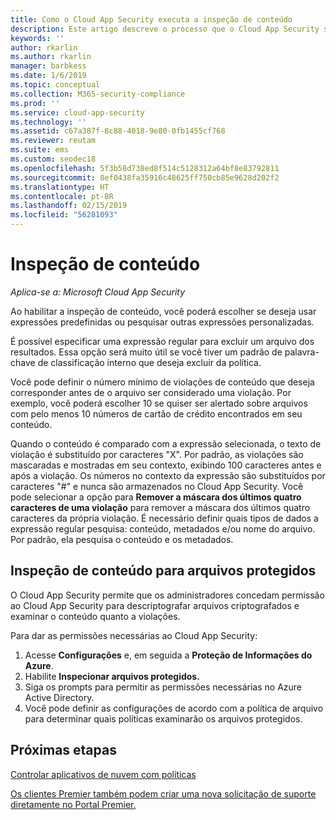 ```yaml
---
title: Como o Cloud App Security executa a inspeção de conteúdo
description: Este artigo descreve o processo que o Cloud App Security segue ao executar a inspeção de conteúdo DLP nos dados na nuvem.
keywords: ''
author: rkarlin
ms.author: rkarlin
manager: barbkess
ms.date: 1/6/2019
ms.topic: conceptual
ms.collection: M365-security-compliance
ms.prod: ''
ms.service: cloud-app-security
ms.technology: ''
ms.assetid: c67a387f-8c88-4018-9e80-0fb1455cf768
ms.reviewer: reutam
ms.suite: ems
ms.custom: seodec18
ms.openlocfilehash: 5f3b58d738ed8f514c5128312a64bf8e83792811
ms.sourcegitcommit: 8ef0438fa35916c48625ff750cb85e9628d202f2
ms.translationtype: HT
ms.contentlocale: pt-BR
ms.lasthandoff: 02/15/2019
ms.locfileid: "56281093"
---
```

# <a name="content-inspection"></a>Inspeção de conteúdo

*Aplica-se a: Microsoft Cloud App Security*


Ao habilitar a inspeção de conteúdo, você poderá escolher se deseja usar expressões predefinidas ou pesquisar outras expressões personalizadas.  

É possível especificar uma expressão regular para excluir um arquivo dos resultados. Essa opção será muito útil se você tiver um padrão de palavra-chave de classificação interno que deseja excluir da política.  
   
Você pode definir o número mínimo de violações de conteúdo que deseja corresponder antes de o arquivo ser considerado uma violação. Por exemplo, você poderá escolher 10 se quiser ser alertado sobre arquivos com pelo menos 10 números de cartão de crédito encontrados em seu conteúdo.  

Quando o conteúdo é comparado com a expressão selecionada, o texto de violação é substituído por caracteres "X". Por padrão, as violações são mascaradas e mostradas em seu contexto, exibindo 100 caracteres antes e após a violação. Os números no contexto da expressão são substituídos por caracteres "#" e nunca são armazenados no Cloud App Security. Você pode selecionar a opção para **Remover a máscara dos últimos quatro caracteres de uma violação** para remover a máscara dos últimos quatro caracteres da própria violação. É necessário definir quais tipos de dados a expressão regular pesquisa: conteúdo, metadados e/ou nome do arquivo. Por padrão, ela pesquisa o conteúdo e os metadados. 


## <a name="content-inspection-for-protected-files"></a>Inspeção de conteúdo para arquivos protegidos

O Cloud App Security permite que os administradores concedam permissão ao Cloud App Security para descriptografar arquivos criptografados e examinar o conteúdo quanto a violações.

Para dar as permissões necessárias ao Cloud App Security:

1.  Acesse **Configurações** e, em seguida a **Proteção de Informações do Azure**.
2.  Habilite **Inspecionar arquivos protegidos.**
3. Siga os prompts para permitir as permissões necessárias no Azure Active Directory.
4. Você pode definir as configurações de acordo com a política de arquivo para determinar quais políticas examinarão os arquivos protegidos.



## <a name="next-steps"></a>Próximas etapas
[Controlar aplicativos de nuvem com políticas](control-cloud-apps-with-policies.md)   

[Os clientes Premier também podem criar uma nova solicitação de suporte diretamente no Portal Premier.](https://premier.microsoft.com/)  
  
